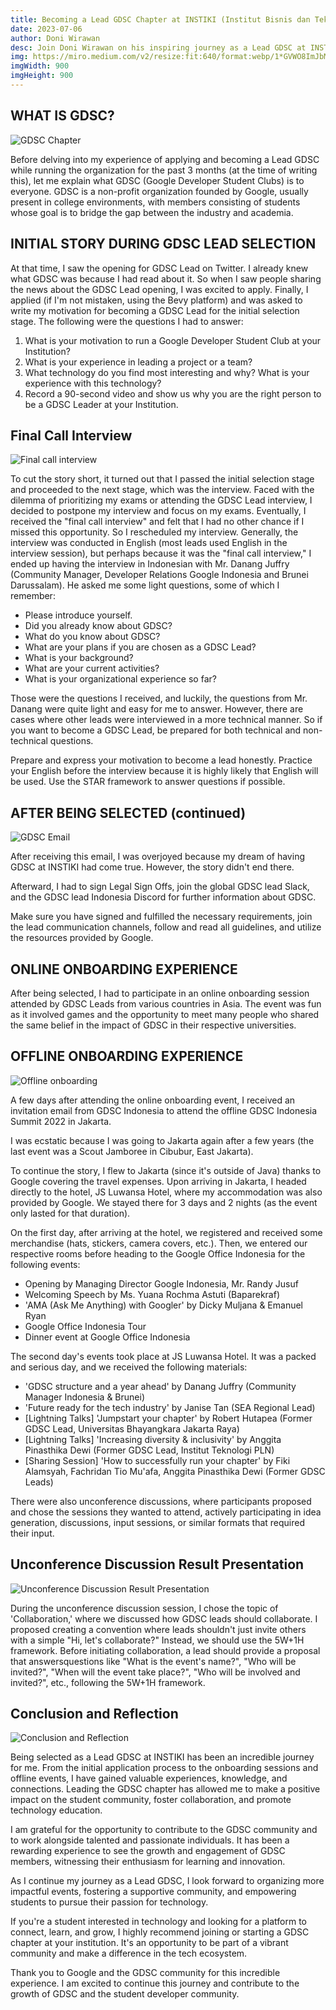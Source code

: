 ```yaml
---
title: Becoming a Lead GDSC Chapter at INSTIKI (Institut Bisnis dan Teknologi Indonesia)
date: 2023-07-06
author: Doni Wirawan
desc: Join Doni Wirawan on his inspiring journey as a Lead GDSC at INSTIKI, as he shares his experiences and insights into becoming a part of Google Developer Student Clubs. Discover the motivation behind running a GDSC chapter, the selection process, and the invaluable onboarding experience. Gain insights into the GDSC community, fostering collaboration, and empowering students in the world of technology. Explore the impact of GDSC and how you can get involved to connect, learn, and make a difference in the student developer community. Read the article now!
img: https://miro.medium.com/v2/resize:fit:640/format:webp/1*GVWO8ImJbMioMoXxJHoTHw.jpeg
imgWidth: 900
imgHeight: 900
---
```


## WHAT IS GDSC?
![GDSC Chapter](https://miro.medium.com/v2/resize:fit:640/format:webp/1*GVWO8ImJbMioMoXxJHoTHw.jpeg)

Before delving into my experience of applying and becoming a Lead GDSC while running the organization for the past 3 months (at the time of writing this), let me explain what GDSC (Google Developer Student Clubs) is to everyone. GDSC is a non-profit organization founded by Google, usually present in college environments, with members consisting of students whose goal is to bridge the gap between the industry and academia.

## INITIAL STORY DURING GDSC LEAD SELECTION

At that time, I saw the opening for GDSC Lead on Twitter. I already knew what GDSC was because I had read about it. So when I saw people sharing the news about the GDSC Lead opening, I was excited to apply. Finally, I applied (if I'm not mistaken, using the Bevy platform) and was asked to write my motivation for becoming a GDSC Lead for the initial selection stage. The following were the questions I had to answer:

1. What is your motivation to run a Google Developer Student Club at your Institution?
2. What is your experience in leading a project or a team?
3. What technology do you find most interesting and why? What is your experience with this technology?
4. Record a 90-second video and show us why you are the right person to be a GDSC Leader at your Institution.

## Final Call Interview
![Final call interview](https://miro.medium.com/v2/resize:fit:640/format:webp/1*jBGhTv4ikNigY5_HYk8lLw.png)

To cut the story short, it turned out that I passed the initial selection stage and proceeded to the next stage, which was the interview. Faced with the dilemma of prioritizing my exams or attending the GDSC Lead interview, I decided to postpone my interview and focus on my exams. Eventually, I received the "final call interview" and felt that I had no other chance if I missed this opportunity. So I rescheduled my interview. Generally, the interview was conducted in English (most leads used English in the interview session), but perhaps because it was the "final call interview," I ended up having the interview in Indonesian with Mr. Danang Juffry (Community Manager, Developer Relations Google Indonesia and Brunei Darussalam). He asked me some light questions, some of which I remember:

- Please introduce yourself.
- Did you already know about GDSC?
- What do you know about GDSC?
- What are your plans if you are chosen as a GDSC Lead?
- What is your background?
- What are your current activities?
- What is your organizational experience so far?

Those were the questions I received, and luckily, the questions from Mr. Danang were quite light and easy for me to answer. However, there are cases where other leads were interviewed in a more technical manner. So if you want to become a GDSC Lead, be prepared for both technical and non-technical questions.

Prepare and express your motivation to become a lead honestly. Practice your English before the interview because it is highly likely that English will be used. Use the STAR framework to answer questions if possible.

## AFTER BEING SELECTED (continued)
![GDSC Email](https://miro.medium.com/v2/resize:fit:640/format:webp/1*VnY_DdGtiLAu2XRdojBj1w.png)

After receiving this email, I was overjoyed because my dream of having GDSC at INSTIKI had come true. However, the story didn't end there.

Afterward, I had to sign Legal Sign Offs, join the global GDSC lead Slack, and the GDSC lead Indonesia Discord for further information about GDSC.

Make sure you have signed and fulfilled the necessary requirements, join the lead communication channels, follow and read all guidelines, and utilize the resources provided by Google.

## ONLINE ONBOARDING EXPERIENCE

After being selected, I had to participate in an online onboarding session attended by GDSC Leads from various countries in Asia. The event was fun as it involved games and the opportunity to meet many people who shared the same belief in the impact of GDSC in their respective universities.

## OFFLINE ONBOARDING EXPERIENCE

![Offline onboarding](https://miro.medium.com/v2/resize:fit:640/format:webp/1*r_7OaJv7jJ8t9h79pEbiTQ.jpeg)

A few days after attending the online onboarding event, I received an invitation email from GDSC Indonesia to attend the offline GDSC Indonesia Summit 2022 in Jakarta.

I was ecstatic because I was going to Jakarta again after a few years (the last event was a Scout Jamboree in Cibubur, East Jakarta).

To continue the story, I flew to Jakarta (since it's outside of Java) thanks to Google covering the travel expenses. Upon arriving in Jakarta, I headed directly to the hotel, JS Luwansa Hotel, where my accommodation was also provided by Google. We stayed there for 3 days and 2 nights (as the event only lasted for that duration).

On the first day, after arriving at the hotel, we registered and received some merchandise (hats, stickers, camera covers, etc.). Then, we entered our respective rooms before heading to the Google Office Indonesia for the following events:

- Opening by Managing Director Google Indonesia, Mr. Randy Jusuf
- Welcoming Speech by Ms. Yuana Rochma Astuti (Baparekraf)
- 'AMA (Ask Me Anything) with Googler' by Dicky Muljana & Emanuel Ryan
- Google Office Indonesia Tour
- Dinner event at Google Office Indonesia

The second day's events took place at JS Luwansa Hotel. It was a packed and serious day, and we received the following materials:

- 'GDSC structure and a year ahead' by Danang Juffry (Community Manager Indonesia & Brunei)
- 'Future ready for the tech industry' by Janise Tan (SEA Regional Lead)
- [Lightning Talks] 'Jumpstart your chapter' by Robert Hutapea (Former GDSC Lead, Universitas Bhayangkara Jakarta Raya)
- [Lightning Talks] 'Increasing diversity & inclusivity' by Anggita Pinasthika Dewi (Former GDSC Lead, Institut Teknologi PLN)
- [Sharing Session] 'How to successfully run your chapter' by Fiki Alamsyah, Fachridan Tio Mu'afa, Anggita Pinasthika Dewi (Former GDSC Leads)

There were also unconference discussions, where participants proposed and chose the sessions they wanted to attend, actively participating in idea generation, discussions, input sessions, or similar formats that required their input.

## Unconference Discussion Result Presentation
![Unconference Discussion Result Presentation](https://miro.medium.com/v2/resize:fit:640/format:webp/1*9mZaSjT1NTyynKy6kYKQUA.jpeg)

During the unconference discussion session, I chose the topic of 'Collaboration,' where we discussed how GDSC leads should collaborate. I proposed creating a convention where leads shouldn't just invite others with a simple "Hi, let's collaborate?" Instead, we should use the 5W+1H framework. Before initiating collaboration, a lead should provide a proposal that answersquestions like "What is the event's name?", "Who will be invited?", "When will the event take place?", "Who will be involved and invited?", etc., following the 5W+1H framework.

## Conclusion and Reflection
![Conclusion and Reflection](https://miro.medium.com/v2/resize:fit:640/format:webp/1*cIS7Ylg5wYMbiHO-EGesrA.png)

Being selected as a Lead GDSC at INSTIKI has been an incredible journey for me. From the initial application process to the onboarding sessions and offline events, I have gained valuable experiences, knowledge, and connections. Leading the GDSC chapter has allowed me to make a positive impact on the student community, foster collaboration, and promote technology education.

I am grateful for the opportunity to contribute to the GDSC community and to work alongside talented and passionate individuals. It has been a rewarding experience to see the growth and engagement of GDSC members, witnessing their enthusiasm for learning and innovation.

As I continue my journey as a Lead GDSC, I look forward to organizing more impactful events, fostering a supportive community, and empowering students to pursue their passion for technology.

If you're a student interested in technology and looking for a platform to connect, learn, and grow, I highly recommend joining or starting a GDSC chapter at your institution. It's an opportunity to be part of a vibrant community and make a difference in the tech ecosystem.

Thank you to Google and the GDSC community for this incredible experience. I am excited to continue this journey and contribute to the growth of GDSC and the student developer community.
